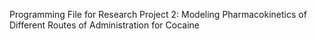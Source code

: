 Programming File for Research Project 2: Modeling Pharmacokinetics of Different Routes of Administration for Cocaine
